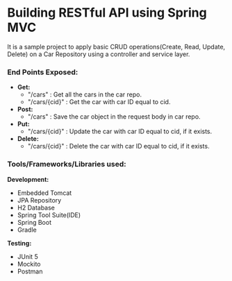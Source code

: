 # Building RESTful API using Spring MVC

It is a sample project to apply basic CRUD operations(Create, Read, Update, Delete) on a Car Repository using a controller and service layer.

### End Points Exposed:
- **Get:**
  - "/cars" : Get all the cars in the car repo.
  - "/cars/{cid}" : Get the car with car ID equal to cid.
- **Post:**
  - "/cars" : Save the car object in the request body in car repo. 
- **Put:**
  - "/cars/{cid}" : Update the car with car ID equal to cid, if it exists.
- **Delete:** 
  - "/cars/{cid}" : Delete the car with car ID equal to cid, if it exists.
  
### Tools/Frameworks/Libraries used:

**Development:**
- Embedded Tomcat
- JPA Repository
- H2 Database
- Spring Tool Suite(IDE)
- Spring Boot
- Gradle

**Testing:**
- JUnit 5
- Mockito
- Postman 
  
